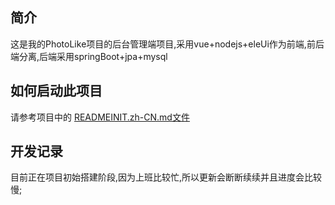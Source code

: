 ## 简介

这是我的PhotoLike项目的后台管理端项目,采用vue+nodejs+eleUi作为前端,前后端分离,后端采用springBoot+jpa+mysql

## 如何启动此项目

请参考项目中的 [READMEINIT.zh-CN.md文件](./READMEINIT.zh-CN.md)
	
## 开发记录

目前正在项目初始搭建阶段,因为上班比较忙,所以更新会断断续续并且进度会比较慢;
